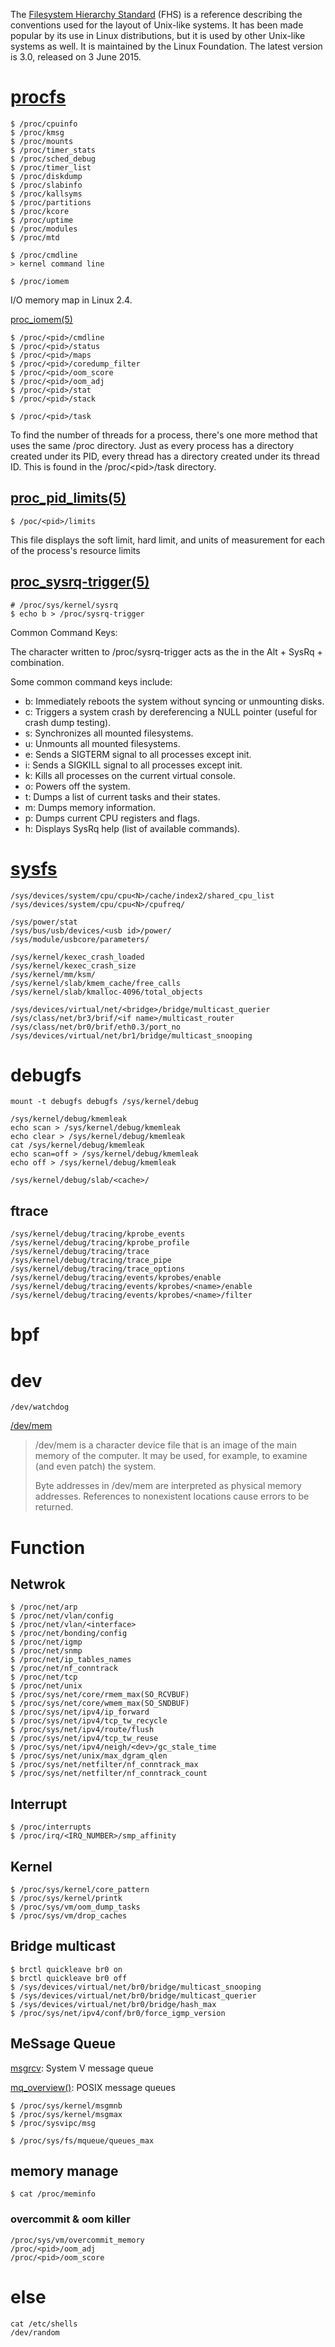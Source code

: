 The [Filesystem Hierarchy Standard](https://en.wikipedia.org/wiki/Filesystem_Hierarchy_Standard) (FHS) is a reference describing the conventions used for the layout of Unix-like systems. It has been made popular by its use in Linux distributions, but it is used by other Unix-like systems as well. It is maintained by the Linux Foundation. The latest version is 3.0, released on 3 June 2015.


# [procfs](https://man7.org/linux/man-pages/man5/proc.5.html)
``` console
$ /proc/cpuinfo
$ /proc/kmsg
$ /proc/mounts
$ /proc/timer_stats
$ /proc/sched_debug
$ /proc/timer_list
$ /proc/diskdump
$ /proc/slabinfo
$ /proc/kallsyms
$ /proc/partitions
$ /proc/kcore
$ /proc/uptime
$ /proc/modules
$ /proc/mtd

$ /proc/cmdline
> kernel command line
```
    $ /proc/iomem
I/O memory map in Linux 2.4.

[proc_iomem(5)](https://man7.org/linux/man-pages/man5/proc_iomem.5.html)

``` console
$ /proc/<pid>/cmdline
$ /proc/<pid>/status
$ /proc/<pid>/maps
$ /proc/<pid>/coredump_filter
$ /proc/<pid>/oom_score
$ /proc/<pid>/oom_adj
$ /proc/<pid>/stat
$ /proc/<pid>/stack
```

    $ /proc/<pid>/task
To find the number of threads for a process, there's one more method that uses the same /proc directory. Just as every process has a directory created under its PID, every thread has a directory created under its thread ID. This is found in the /proc/\<pid>/task directory.

[proc_pid_limits(5)](https://man7.org/linux/man-pages/man5/proc_pid_limits.5.html)
-
    $ /poc/<pid>/limits
This file displays the soft limit, hard limit, and units of measurement for each of the process's resource limits



[proc_sysrq-trigger(5)](https://man7.org/linux/man-pages/man5/proc_sysrq-trigger.5.html)
-
``` console
# /proc/sys/kernel/sysrq
$ echo b > /proc/sysrq-trigger
```
Common Command Keys:

The character written to /proc/sysrq-trigger acts as the <command key> in the Alt + SysRq + <command key> combination.

Some common command keys include:

* b: Immediately reboots the system without syncing or unmounting disks.
* c: Triggers a system crash by dereferencing a NULL pointer (useful for crash dump testing).
* s: Synchronizes all mounted filesystems.
* u: Unmounts all mounted filesystems.
* e: Sends a SIGTERM signal to all processes except init.
* i: Sends a SIGKILL signal to all processes except init.
* k: Kills all processes on the current virtual console.
* o: Powers off the system.
* t: Dumps a list of current tasks and their states.
* m: Dumps memory information.
* p: Dumps current CPU registers and flags.
* h: Displays SysRq help (list of available commands).



# [sysfs](https://man7.org/linux/man-pages/man5/sysfs.5.html)
``` console
/sys/devices/system/cpu/cpu<N>/cache/index2/shared_cpu_list
/sys/devices/system/cpu/cpu<N>/cpufreq/

/sys/power/stat
/sys/bus/usb/devices/<usb id>/power/
/sys/module/usbcore/parameters/
    
/sys/kernel/kexec_crash_loaded
/sys/kernel/kexec_crash_size
/sys/kernel/mm/ksm/
/sys/kernel/slab/kmem_cache/free_calls
/sys/kernel/slab/kmalloc-4096/total_objects

/sys/devices/virtual/net/<bridge>/bridge/multicast_querier
/sys/class/net/br3/brif/<if name>/multicast_router
/sys/class/net/br0/brif/eth0.3/port_no
/sys/devices/virtual/net/br1/bridge/multicast_snooping
``` 
    
# debugfs
```
mount -t debugfs debugfs /sys/kernel/debug

/sys/kernel/debug/kmemleak
echo scan > /sys/kernel/debug/kmemleak
echo clear > /sys/kernel/debug/kmemleak
cat /sys/kernel/debug/kmemleak
echo scan=off > /sys/kernel/debug/kmemleak
echo off > /sys/kernel/debug/kmemleak

/sys/kernel/debug/slab/<cache>/ 
```

## ftrace
```
/sys/kernel/debug/tracing/kprobe_events
/sys/kernel/debug/tracing/kprobe_profile
/sys/kernel/debug/tracing/trace
/sys/kernel/debug/tracing/trace_pipe
/sys/kernel/debug/tracing/trace_options
/sys/kernel/debug/tracing/events/kprobes/enable
/sys/kernel/debug/tracing/events/kprobes/<name>/enable
/sys/kernel/debug/tracing/events/kprobes/<name>/filter
```



# bpf
    
# dev
```
/dev/watchdog
```
[/dev/mem](https://man7.org/linux/man-pages/man4/mem.4.html)
> /dev/mem is a character device file that is an image of the main
memory of the computer.  It may be used, for example, to examine
(and even patch) the system.
>
>Byte addresses in /dev/mem are interpreted as physical memory
addresses.  References to nonexistent locations cause errors to be
returned.

# Function


## Netwrok
``` console
$ /proc/net/arp
$ /proc/net/vlan/config
$ /proc/net/vlan/<interface>
$ /proc/net/bonding/config
$ /proc/net/igmp
$ /proc/net/snmp
$ /proc/net/ip_tables_names
$ /proc/net/nf_conntrack
$ /proc/net/tcp
$ /proc/net/unix
$ /proc/sys/net/core/rmem_max(SO_RCVBUF)
$ /proc/sys/net/core/wmem_max(SO_SNDBUF)
$ /proc/sys/net/ipv4/ip_forward
$ /proc/sys/net/ipv4/tcp_tw_recycle
$ /proc/sys/net/ipv4/route/flush
$ /proc/sys/net/ipv4/tcp_tw_reuse
$ /proc/sys/net/ipv4/neigh/<dev>/gc_stale_time
$ /proc/sys/net/unix/max_dgram_qlen
$ /proc/sys/net/netfilter/nf_conntrack_max
$ /proc/sys/net/netfilter/nf_conntrack_count
```

## Interrupt
```
$ /proc/interrupts
$ /proc/irq/<IRQ_NUMBER>/smp_affinity
```

## Kernel
```
$ /proc/sys/kernel/core_pattern
$ /proc/sys/kernel/printk
$ /proc/sys/vm/oom_dump_tasks
$ /proc/sys/vm/drop_caches
```

## Bridge multicast
``` console
$ brctl quickleave br0 on
$ brctl quickleave br0 off
$ /sys/devices/virtual/net/br0/bridge/multicast_snooping
$ /sys/devices/virtual/net/br0/bridge/multicast_querier
$ /sys/devices/virtual/net/br0/bridge/hash_max
$ /proc/sys/net/ipv4/conf/br0/force_igmp_version
```

## MeSsage Queue 
[msgrcv](https://manpages.ubuntu.com/manpages/trusty/man2/msgrcv.2.html): System V message queue

[mq_overview()](https://man7.org/linux/man-pages/man7/mq_overview.7.html): POSIX message queues

```
$ /proc/sys/kernel/msgmnb
$ /proc/sys/kernel/msgmax
$ /proc/sysvipc/msg

$ /proc/sys/fs/mqueue/queues_max
```
    
## memory manage
```
$ cat /proc/meminfo
```
    
### overcommit & oom killer
```
/proc/sys/vm/overcommit_memory
/proc/<pid>/oom_adj
/proc/<pid>/oom_score
```


# else
```
cat /etc/shells
/dev/random
```